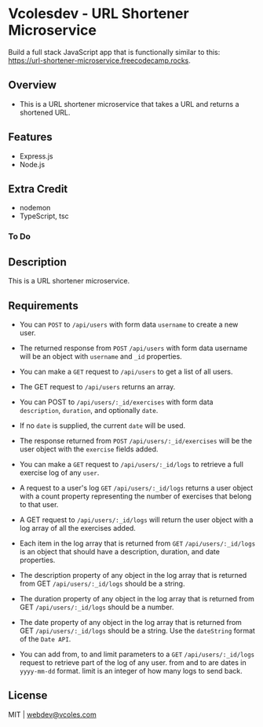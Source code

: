 # Vcolesdev - URL Shortener Microservice

Build a full stack JavaScript app that is functionally similar to this: https://url-shortener-microservice.freecodecamp.rocks.

## Overview

- This is a URL shortener microservice that takes a URL and returns a shortened URL.

## Features

- Express.js
- Node.js

## Extra Credit

- nodemon
- TypeScript, tsc

### To Do

## Description

This is a URL shortener microservice.

## Requirements

- You can `POST` to `/api/users` with form data `username` to create a new user.

- The returned response from `POST` `/api/users` with form data username will be an object with `username` and `_id` properties.

- You can make a `GET` request to `/api/users` to get a list of all users.

- The GET request to `/api/users` returns an array.

- You can POST to `/api/users/:_id/exercises` with form data `description`, `duration`, and optionally `date`. 

- If no `date` is supplied, the current `date` will be used.

- The response returned from `POST` `/api/users/:_id/exercises` will be the user object with the `exercise` fields added.

- You can make a `GET` request to `/api/users/:_id/logs` to retrieve a full exercise log of any `user`.

- A request to a user's log `GET` `/api/users/:_id/logs` returns a user object with a count property representing the number of exercises that belong to that user.

- A GET request to `/api/users/:_id/logs` will return the user object with a log array of all the exercises added.

- Each item in the log array that is returned from `GET` `/api/users/:_id/logs` is an object that should have a description, duration, and date properties.

- The description property of any object in the log array that is returned from GET `/api/users/:_id/logs` should be a string.

- The duration property of any object in the log array that is returned from GET `/api/users/:_id/logs` should be a number.

- The date property of any object in the log array that is returned from GET `/api/users/:_id/logs` should be a string. Use the `dateString` format of the `Date API`.

- You can add from, to and limit parameters to a `GET` `/api/users/:_id/logs` request to retrieve part of the log of any user. from and to are dates in `yyyy-mm-dd` format. limit is an integer of how many logs to send back.


## License

MIT | webdev@vcoles.com